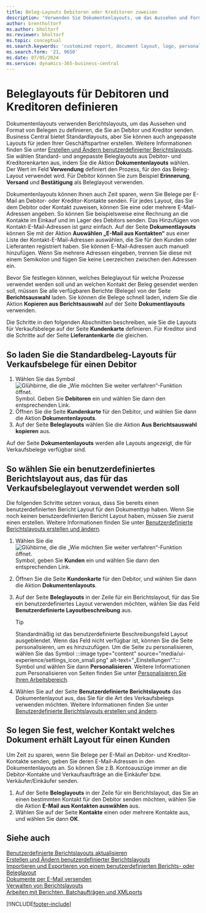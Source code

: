 ```yaml
---
title: Beleg-Layouts Debitoren oder Kreditoren zuweisen
description: 'Verwenden Sie Dokumentenlayouts, um das Aussehen und Format von Belegen wie Rechnungen und Bestellungen zu steuern, die Sie an Debitoren und Kreditoren senden.'
author: brentholtorf
ms.author: bholtorf
ms.reviewer: bholtorf
ms.topic: conceptual
ms.search.keywords: 'customized report, document layout, logo, personalize'
ms.search.form: '21, 9650'
ms.date: 07/05/2024
ms.service: dynamics-365-business-central
---
```

# <a name="define-document-layouts-for-customers-and-vendors"></a>Beleglayouts für Debitoren und Kreditoren definieren

Dokumentenlayouts verwenden Berichtslayouts, um das Aussehen und Format von Belegen zu definieren, die Sie an Debitor und Kreditor senden. Business Central bietet Standardlayouts, aber Sie können auch angepasste Layouts für jeden Ihrer Geschäftspartner erstellen. Weitere Informationen finden Sie unter [Erstellen und Ändern benutzerdefinierter Berichtslayouts](ui-how-create-custom-report-layout.md). Sie wählen Standard- und angepasste Beleglayouts aus Debitor- und Kreditorenkarten aus, indem Sie die Aktion **Dokumentenlayouts** wählen. Der Wert im Feld **Verwendung** definiert den Prozess, für den das Beleg-Layout verwendet wird. Für Debitor können Sie zum Beispiel **Erinnerung**, **Versand** und **Bestätigung** als Beleglayout verwenden.

Dokumentenlayouts können Ihnen auch Zeit sparen, wenn Sie Belege per E-Mail an Debitor- oder Kreditor-Kontakte senden. Für jedes Layout, das Sie dem Debitor oder Kontakt zuweisen, können Sie eine oder mehrere E-Mail-Adressen angeben. So können Sie beispielsweise eine Rechnung an die Kontakte im Einkauf und im Lager des Debitors senden. Das Hinzufügen von Kontakt-E-Mail-Adressen ist ganz einfach. Auf der Seite  **Dokumentlayouts**  können Sie mit der Aktion  **Auswählen „E-Mail aus Kontakten“**  aus einer Liste der Kontakt-E-Mail-Adressen auswählen, die Sie für den Kunden oder Lieferanten registriert haben. Sie können E-Mail-Adressen auch manuell hinzufügen. Wenn Sie mehrere Adressen eingeben, trennen Sie diese mit einem Semikolon und fügen Sie keine Leerzeichen zwischen den Adressen ein.

Bevor Sie festlegen können, welches Beleglayout für welche Prozesse verwendet werden soll und an welchen Kontakt der Beleg gesendet werden soll, müssen Sie alle verfügbaren Berichte (Belege) von der Seite **Berichtsauswahl** laden. Sie können die Belege schnell laden, indem Sie die Aktion **Kopieren aus Berichtsauswahl** auf der Seite **Dokumentlayouts** verwenden.

Die Schritte in den folgenden Abschnitten beschreiben, wie Sie die Layouts für Verkaufsbelege auf der Seite **Kundenkarte** definieren. Für Kreditor sind die Schritte auf der Seite **Lieferantenkarte** die gleichen.

## <a name="to-load-the-standard-document-layouts-for-sales-documents-for-a-customer"></a>So laden Sie die Standardbeleg-Layouts für Verkaufsbelege für einen Debitor

1. Wählen Sie das Symbol ![Glühbirne, die die „Wie möchten Sie weiter verfahren“-Funktion öffnet.](media/ui-search/search_small.png "Sagen Sie mir, was Sie tun möchten") Symbol. Geben Sie **Debitoren** ein und wählen Sie dann den entsprechenden Link.
2. Öffnen Sie die Seite **Kundenkarte** für den Debitor, und wählen Sie dann die Aktion **Dokumentenlayouts**.
3. Auf der Seite **Beleglayouts** wählen Sie die Aktion **Aus Berichtsauswahl kopieren** aus.

Auf der Seite **Dokumentenlayouts** werden alle Layouts angezeigt, die für Verkaufsbelege verfügbar sind. 

## <a name="to-select-a-custom-report-layout-to-use-for-the-sales-document-layout"></a>So wählen Sie ein benutzerdefiniertes Berichtslayout aus, das für das Verkaufsbeleglayout verwendet werden soll

Die folgenden Schritte setzen voraus, dass Sie bereits einen benutzerdefinierten Bericht Layout für den Dokumenttyp haben. Wenn Sie noch keinen benutzerdefinierten Bericht Layout haben, müssen Sie zuerst einen erstellen. Weitere Informationen finden Sie unter [Benutzerdefinierte Berichtslayouts erstellen und ändern](ui-how-create-custom-report-layout.md).

1. Wählen Sie die ![Glühbirne, die die „Wie möchten Sie weiter verfahren“-Funktion öffnet.](media/ui-search/search_small.png "Was möchten Sie tun?") Symbol, geben Sie **Kunden** ein und wählen Sie dann den entsprechenden Link.
2. Öffnen Sie die Seite **Kundenkarte** für den Debitor, und wählen Sie dann die Aktion **Dokumentenlayouts**.
3. Auf der Seite **Beleglayouts** in der Zeile für ein Berichtslayout, für das Sie ein benutzerdefiniertes Layout verwenden möchten, wählen Sie das Feld **Benutzerdefinierte Layoutbeschreibung** aus.

   > [!TIP]
   > Standardmäßig ist das benutzerdefinierte Beschreibungsfeld Layout ausgeblendet. Wenn das Feld nicht verfügbar ist, können Sie die Seite personalisieren, um es hinzuzufügen. Um die Seite zu personalisieren, wählen Sie das Symbol :::image type="content" source="media/ui-experience/settings_icon_small.png" alt-text="„Einstellungen“."::: Symbol und wählen Sie dann  **Personalisieren**. Weitere Informationen zum Personalisieren von Seiten finden Sie unter  [Personalisieren Sie Ihren Arbeitsbereich](ui-personalization-user.md).

1. Wählen Sie auf der Seite **Benutzerdefinierte Berichtslayouts** das Dokumentenlayout aus, das Sie für die Art des Verkaufsbelegs verwenden möchten. Weitere Informationen finden Sie unter [Benutzerdefinierte Berichtslayouts erstellen und ändern](ui-how-create-custom-report-layout.md).

## <a name="to-specify-which-contact-receives-which-document-layout-for-a-customer"></a>So legen Sie fest, welcher Kontakt welches Dokument erhält Layout für einen Kunden

Um Zeit zu sparen, wenn Sie Belege per E-Mail an Debitor- und Kreditor-Kontakte senden, geben Sie deren E-Mail-Adressen in den Dokumentenlayouts an. So können Sie z.B. Kontoauszüge immer an die Debitor-Kontakte und Verkaufsaufträge an die Einkäufer bzw. Verkäufer/Einkäufer senden.

1. Auf der Seite **Beleglayouts** in der Zeile für ein Berichtslayout, das Sie an einen bestimmten Kontakt für den Debitor senden möchten, wählen Sie die Aktion **E-Mail aus Kontakten auswählen** aus.
2. Wählen Sie auf der Seite **Kontakte** einen oder mehrere Kontakte aus, und wählen Sie dann **OK**.

## <a name="see-also"></a>Siehe auch

[Benutzerdefinierte Berichtslayouts aktualisieren](ui-update-report-layouts.md)  
[Erstellen und Ändern benutzerdefinierter Berichtslayouts](ui-how-create-custom-report-layout.md)  
[Importieren und Exportieren von einem benutzerdefinierten Berichts- oder Beleglayout](ui-how-import-and-export-report-layout.md)  
[Dokumente per E-Mail versenden](ui-how-send-documents-email.md)  
[Verwalten von Berichtslayouts](ui-manage-report-layouts.md)  
[Arbeiten mit Berichten, Batchaufträgen und XMLports](ui-work-report.md)  


[!INCLUDE[footer-include](includes/footer-banner.md)]
